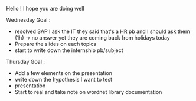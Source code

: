 Hello ! I hope you are doing well 

Wednesday Goal : 
- resolved SAP I ask the IT they said that's a HR pb and I should ask them (1h) -> no answer yet they are coming back from holidays today 
- Prepare the slides on each topics 
- start to write down the internship pb/subject 

Thursday Goal :
- Add a few elements on the presentation 
- write down the hypothesis I want to test 
- presentation 
- Start to real and take note on wordnet library documentation 
